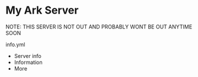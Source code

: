 # My Ark Server

NOTE: THIS SERVER IS NOT OUT AND PROBABLY WONT BE OUT ANYTIME SOON

info.yml
- Server info
- Information
- More